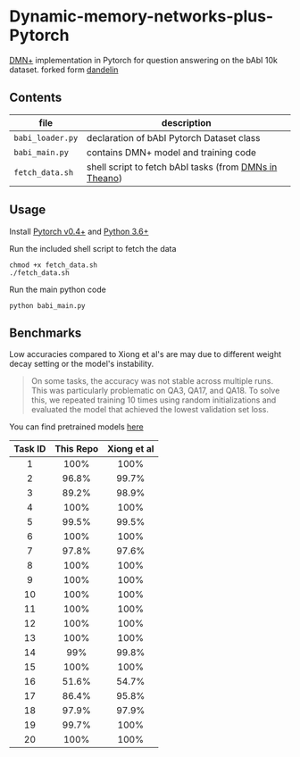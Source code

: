 # Dynamic-memory-networks-plus-Pytorch

[DMN+](https://arxiv.org/abs/1603.01417) implementation in Pytorch for question answering on the bAbI 10k dataset.
forked form [dandelin](https://github.com/dandelin/Dynamic-memory-networks-plus-Pytorch)

## Contents
| file | description |
| --- | --- |
| `babi_loader.py` | declaration of bAbI Pytorch Dataset class |
| `babi_main.py` | contains DMN+ model and training code |
| `fetch_data.sh` | shell script to fetch bAbI tasks (from [DMNs in Theano](https://github.com/YerevaNN/Dynamic-memory-networks-in-Theano)) |

## Usage
Install [Pytorch v0.4+](http://pytorch.org/) and [Python 3.6+](https://www.python.org/downloads/)

Run the included shell script to fetch the data  

    chmod +x fetch_data.sh
    ./fetch_data.sh

Run the main python code

    python babi_main.py

## Benchmarks

Low accuracies compared to Xiong et al's are may due to different weight decay setting or the model's instability.

> On some tasks, the accuracy was not stable across multiple
runs. This was particularly problematic on QA3, QA17,
and QA18. To solve this, we repeated training 10 times
using random initializations and evaluated the model that
achieved the lowest validation set loss.

You can find pretrained models [here](https://github.com/dandelin/Dynamic-memory-networks-plus-Pytorch/tree/master/pretrained_models)

| Task ID | This Repo | Xiong et al |
| :---: | :---: | :---: |
| 1 | 100% | 100% |
| 2 | 96.8% | 99.7% |
| 3 | 89.2% | 98.9% |
| 4 | 100% | 100% |
| 5 | 99.5% | 99.5% |
| 6 | 100% | 100% |
| 7 | 97.8% | 97.6% |
| 8 | 100% | 100% |
| 9 | 100% | 100% |
| 10 | 100% | 100% |
| 11 | 100% | 100% |
| 12 | 100% | 100% |
| 13 | 100% | 100% |
| 14 | 99% | 99.8% |
| 15 | 100% | 100% |
| 16 | 51.6% | 54.7% |
| 17 | 86.4% | 95.8% |
| 18 | 97.9% | 97.9% |
| 19 | 99.7% | 100% |
| 20 | 100% | 100% |
